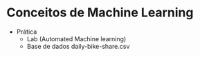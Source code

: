 # Conceitos de Machine Learning
- Prática
    - Lab (Automated Machine learning)
    - Base de dados daily-bike-share.csv 